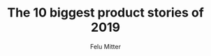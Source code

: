 ---
title: "The 10 biggest product stories of 2019"
des: "From an at-home blood testing kit to a holographic sat nav system, we look back at our most popular stories across product and digital in the past year..."
postDate: "16-Oct-2019"
img: "/assets/images/blog/blog-post-04.jpg"
btnText: "read more"
author: "Felu Mitter"
featureImg: "/assets/images/blog/blog-details-image.jpg"
---